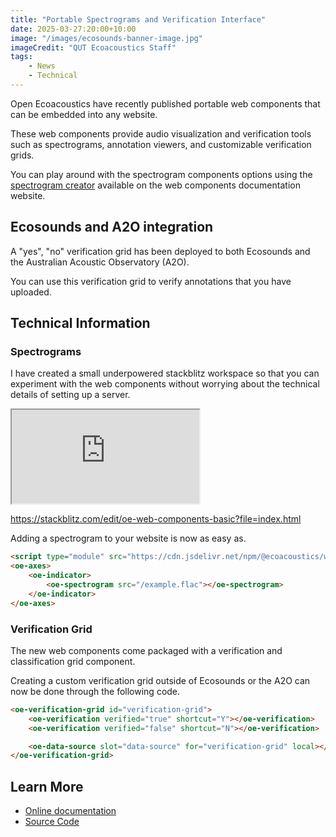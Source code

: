 ```yaml
---
title: "Portable Spectrograms and Verification Interface"
date: 2025-03-27:20:00+10:00
image: "/images/ecosounds-banner-image.jpg"
imageCredit: "QUT Ecoacoustics Staff"
tags:
    - News
    - Technical
---
```


Open Ecoacoustics have recently published portable web components that can be
embedded into any website.
<!--more-->

These web components provide audio visualization and verification tools such as
spectrograms, annotation viewers, and customizable verification grids.

You can play around with the spectrogram components options using the
[spectrogram creator](https://oe-web-components.netlify.app/spectrogram-creator/)
available on the web components documentation website.

## Ecosounds and A2O integration

A "yes", "no" verification grid has been deployed to both Ecosounds and the
Australian Acoustic Observatory (A2O).

You can use this verification grid to verify annotations that you have uploaded.

## Technical Information

### Spectrograms

I have created a small underpowered stackblitz workspace so that you can
experiment with the web components without worrying about the technical details
of setting up a server.

<iframe src="https://stackblitz.com/edit/oe-web-components-basic?file=index.html"></iframe>

<https://stackblitz.com/edit/oe-web-components-basic?file=index.html>

Adding a spectrogram to your website is now as easy as.

```html
<script type="module" src="https://cdn.jsdelivr.net/npm/@ecoacoustics/web-components/dist/components.js"></script>
<oe-axes>
    <oe-indicator>
        <oe-spectrogram src="/example.flac"></oe-spectrogram>
    </oe-indicator>
</oe-axes>
```

### Verification Grid

The new web components come packaged with a verification and classification
grid component.

Creating a custom verification grid outside of Ecosounds or the A2O can now be
done through the following code.

```html
<oe-verification-grid id="verification-grid">
    <oe-verification verified="true" shortcut="Y"></oe-verification>
    <oe-verification verified="false" shortcut="N"></oe-verification>

    <oe-data-source slot="data-source" for="verification-grid" local></oe-data-source>
</oe-verification-grid>
```

## Learn More

- [Online documentation](https://oe-web-components.netlify.app/)
- [Source Code](https://github.com/ecoacoustics/web-components)
